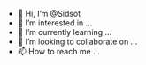 - 👋 Hi, I’m @Sidsot
- 👀 I’m interested in ...
- 🌱 I’m currently learning ...
- 💞️ I’m looking to collaborate on ...
- 📫 How to reach me ...

<!---
Sidsot/Sidsot is a ✨ special ✨ repository because its `README.md` (this file) appears on your GitHub profile.
You can click the Preview link to take a look at your changes.
--->
